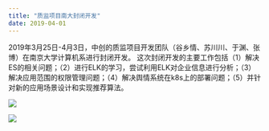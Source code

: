 ```yaml
---
title: "质监项目南大封闭开发"
date: 2019-04-01 
---
```



2019年3月25日-4月3日，中创的质监项目开发团队（谷乡情、苏川川、于渊、张博）在南京大学计算机系进行封闭开发。 这次封闭开发的主要工作包括（1）解决ES的相关问题；（2）进行ELK的学习，尝试利用ELK对企业信息进行分析；（3）解决应用范围的权限管理问题；（4）解决舆情系统在k8s上的部署问题；（5）并针对新的应用场景设计和实现推荐算法。

![](http://qiniu-njuics.nemoworks.info/QS-1.jpg) 

![](http://qiniu-njuics.nemoworks.info/QS-2.jpg) 








